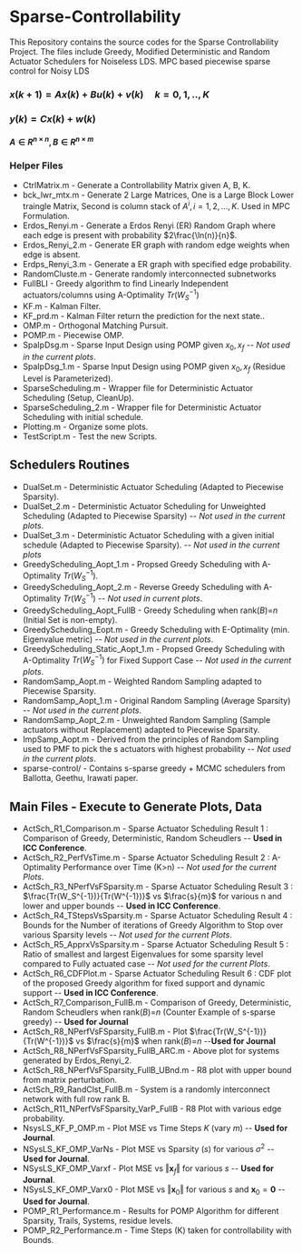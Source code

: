 # Sparse-Controllability
This Repository contains the source codes for the Sparse Controllability Project. The files include Greedy, Modified Deterministic and Random Actuator Schedulers for Noiseless LDS. MPC based piecewise sparse control for Noisy LDS

### $x(k+1) = Ax(k) + Bu(k) + v(k) \quad k = 0,1,..,K$
### $y(k) = Cx(k) + w(k)$
#### $A \in R^{n \times n}, B \in R^{n \times m}$
### Helper Files
  - CtrlMatrix.m - Generate a Controllability Matrix given A, B, K.  
  - bck_lwr_mtx.m - Generate 2 Large Matrices, One is a Large Block Lower traingle Matrix, Second is column stack of $A^i, i= 1,2,...,K$. Used in MPC Formulation.  
  - Erdos_Renyi.m - Generate a Erdos Renyi (ER) Random Graph where each edge is present with probability $2\frac{\ln(n)}{n}$.
  - Erdos_Renyi_2.m - Generate ER graph with random edge weights when edge is absent.
  - Erdps_Renyi_3.m - Generate a ER graph with specified edge probability.
  - RandomCluste.m - Generate randomly interconnected subnetworks
  - FullBLI - Greedy algorithm to find Linearly Independent actuators/columns using A-Optimality $Tr(W_S^{-1})$
  - KF.m - Kalman Filter.  
  - KF_prd.m - Kalman Filter return the prediction for the next state..  
  - OMP.m - Orthogonal Matching Pursuit.  
  - POMP.m - Piecewise OMP.  
  - SpaIpDsg.m - Sparse Input Design using POMP given $x_0, x_f$ -- *Not used in the current plots*.  
  - SpaIpDsg_1.m - Sparse Input Design using POMP given $x_0, x_f$ (Residue Level is Parameterized).  
  - SparseScheduling.m - Wrapper file for Deterministic Actuator Scheduling (Setup, CleanUp).
  - SparseScheduling_2.m - Wrapper file for Deterministic Actuator Scheduling with initial schedule.
  - Plotting.m - Organize some plots.  
  - TestScript.m - Test the new Scripts.  

## Schedulers Routines
  - DualSet.m - Deterministic Actuator Scheduling (Adapted to Piecewise Sparsity).  
  - DualSet_2.m - Deterministic Actuator Scheduling for Unweighted Scheduling (Adapted to Piecewise Sparsity) -- *Not used in the current plots*.
  - DualSet_3.m - Deterministic Actuator Scheduling with a given initial schedule (Adapted to Piecewise Sparsity). -- *Not used in the current plots*
  - GreedyScheduling_Aopt_1.m - Propsed Greedy Scheduling with A-Optimality $Tr(W_S^{-1})$.  
  - GreedyScheduling_Aopt_2.m - Reverse Greedy Scheduling with A-Optimality $Tr(W_S^{-1})$ -- *Not used in current plots*.  
  - GreedyScheduling_Aopt_FullB - Greedy Scheduling when rank($B$)=$n$ (Initial Set is non-empty).
  - GreedyScheduling_Eopt.m - Greedy Scheduling with E-Optimality (min. Eigenvalue metric) -- *Not used in the current plots*.  
  - GreedyScheduling_Static_Aopt_1.m - Propsed Greedy Scheduling with A-Optimality $Tr(W_S^{-1})$ for Fixed Support Case -- *Not used in the current plots*.  
  - RandomSamp_Aopt.m - Weighted Random Sampling adapted to Piecewise Sparsity.  
  - RandomSamp_Aopt_1.m - Original Random Sampling (Average Sparsity) -- *Not used in the current plots*.  
  - RandomSamp_Aopt_2.m - Unweighted Random Sampling (Sample actuators without Replacement) adapted to Piecewise Sparsity.  
  - ImpSamp_Aopt.m - Derived from the principles of Random Sampling used to PMF to pick the s actuators with highest probability -- *Not used in the current plots*.
  - sparse-control/ - Contains s-sparse greedy + MCMC schedulers from Ballotta, Geethu, Irawati paper.


## Main Files - Execute to Generate Plots, Data
  - ActSch_R1_Comparison.m - Sparse Actuator Scheduling Result 1 : Comparison of Greedy, Deterministic, Random Scheudlers -- **Used in ICC Conference**.  
  - ActSch_R2_PerfVsTime.m - Sparse Actuator Scheduling Result 2 : A-Optimality Performance over Time (K>n) -- *Not used for the current Plots*.  
  - ActSch_R3_NPerfVsFSparsity.m - Sparse Actuator Scheduling Result 3 : $\frac{Tr(W_S^{-1})}{Tr(W^{-1})}$ vs $\frac{s}{m}$ for various n and lower and upper bounds -- **Used in ICC Conference**.  
  - ActSch_R4_TStepsVsSparsity.m - Sparse Actuator Scheduling Result 4 : Bounds for the Number of iterations of Greedy Algorithm to Stop over various Sparsity levels -- *Not used for the current Plots*.  
  - ActSch_R5_ApprxVsSparsity.m - Sparse Actuator Scheduling Result 5 : Ratio of smallest and largest Eigenvalues for some sparsity level compared  to Fully actuated case -- *Not used for the current Plots*.  
  - ActSch_R6_CDFPlot.m - Sparse Actuator Scheduling Result 6 : CDF plot of the proposed Greedy algorithm for fixed support and dynamic support -- **Used in ICC Conference**.
  - ActSch_R7_Comparison_FullB.m - Comparison of Greedy, Deterministic, Random Scheudlers when rank($B$)=$n$ (Counter Example of s-sparse greedy) -- **Used for Journal**
  - ActSch_R8_NPerfVsFSparsity_FullB.m - Plot $\frac{Tr(W_S^{-1})}{Tr(W^{-1})}$ vs $\frac{s}{m}$ when rank($B$)=$n$ --**Used for Journal**
  - ActSch_R8_NPerfVsFSparsity_FullB_ARC.m - Above plot for systems generated by Erdos_Renyi_2.
  - ActSch_R8_NPerfVsFSparsity_FullB_UBnd.m - R8 plot with upper bound from matrix perturbation.
  - ActSch_R9_RandClst_FullB.m - System is a randomly interconnect network with full row rank B.
  - ActSch_R11_NPerfVsFSparsity_VarP_FullB - R8 Plot with various edge probability.
  - NsysLS_KF_P_OMP.m - Plot MSE vs Time Steps $K$ (vary $m$) -- **Used for Journal**.  
  - NSysLS_KF_OMP_VarNs - Plot MSE vs Sparsity ($s$) for various $\sigma^2$  -- **Used for Journal**.
  - NSysLS_KF_OMP_Varxf - Plot MSE vs $\Vert \textbf{x}_f \Vert$ for various $s$ -- **Used for Journal**.
  - NSysLS_KF_OMP_Varx0 - Plot MSE vs $\Vert \textbf{x}_0 \Vert$ for various $s$ and $\textbf{x}_0 = \textbf{0}$ -- **Used for Journal**.
  - POMP_R1_Performance.m - Results for POMP Algorithm for different Sparsity, Trails, Systems, residue levels.  
  - POMP_R2_Performance.m - Time Steps (K) taken for controllability with Bounds.  

